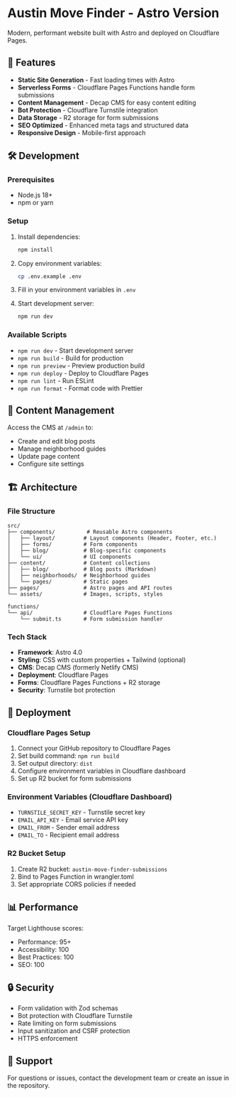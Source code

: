 # Austin Move Finder - Astro Version

Modern, performant website built with Astro and deployed on Cloudflare Pages.

## 🚀 Features

- **Static Site Generation** - Fast loading times with Astro
- **Serverless Forms** - Cloudflare Pages Functions handle form submissions
- **Content Management** - Decap CMS for easy content editing
- **Bot Protection** - Cloudflare Turnstile integration
- **Data Storage** - R2 storage for form submissions
- **SEO Optimized** - Enhanced meta tags and structured data
- **Responsive Design** - Mobile-first approach

## 🛠️ Development

### Prerequisites
- Node.js 18+
- npm or yarn

### Setup
1. Install dependencies:
   ```bash
   npm install
   ```

2. Copy environment variables:
   ```bash
   cp .env.example .env
   ```

3. Fill in your environment variables in `.env`

4. Start development server:
   ```bash
   npm run dev
   ```

### Available Scripts
- `npm run dev` - Start development server
- `npm run build` - Build for production
- `npm run preview` - Preview production build
- `npm run deploy` - Deploy to Cloudflare Pages
- `npm run lint` - Run ESLint
- `npm run format` - Format code with Prettier

## 📝 Content Management

Access the CMS at `/admin` to:
- Create and edit blog posts
- Manage neighborhood guides
- Update page content
- Configure site settings

## 🏗️ Architecture

### File Structure
```
src/
├── components/          # Reusable Astro components
│   ├── layout/         # Layout components (Header, Footer, etc.)
│   ├── forms/          # Form components
│   ├── blog/           # Blog-specific components
│   └── ui/             # UI components
├── content/            # Content collections
│   ├── blog/           # Blog posts (Markdown)
│   ├── neighborhoods/  # Neighborhood guides
│   └── pages/          # Static pages
├── pages/              # Astro pages and API routes
└── assets/             # Images, scripts, styles

functions/
└── api/                # Cloudflare Pages Functions
    └── submit.ts       # Form submission handler
```

### Tech Stack
- **Framework**: Astro 4.0
- **Styling**: CSS with custom properties + Tailwind (optional)
- **CMS**: Decap CMS (formerly Netlify CMS)
- **Deployment**: Cloudflare Pages
- **Forms**: Cloudflare Pages Functions + R2 storage
- **Security**: Turnstile bot protection

## 🚀 Deployment

### Cloudflare Pages Setup
1. Connect your GitHub repository to Cloudflare Pages
2. Set build command: `npm run build`
3. Set output directory: `dist`
4. Configure environment variables in Cloudflare dashboard
5. Set up R2 bucket for form submissions

### Environment Variables (Cloudflare Dashboard)
- `TURNSTILE_SECRET_KEY` - Turnstile secret key
- `EMAIL_API_KEY` - Email service API key
- `EMAIL_FROM` - Sender email address
- `EMAIL_TO` - Recipient email address

### R2 Bucket Setup
1. Create R2 bucket: `austin-move-finder-submissions`
2. Bind to Pages Function in wrangler.toml
3. Set appropriate CORS policies if needed

## 📊 Performance

Target Lighthouse scores:
- Performance: 95+
- Accessibility: 100
- Best Practices: 100
- SEO: 100

## 🔒 Security

- Form validation with Zod schemas
- Bot protection with Cloudflare Turnstile
- Rate limiting on form submissions
- Input sanitization and CSRF protection
- HTTPS enforcement

## 📧 Support

For questions or issues, contact the development team or create an issue in the repository.